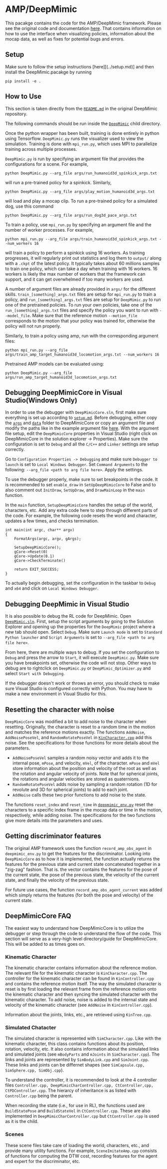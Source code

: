 # AMP/DeepMimic
This pacakge contains the code for the AMP/DeepMimic framework. Please see the original code and documentation [here](https://github.com/xbpeng/DeepMimic). That contains information on how to use the interface when visualizing policies, information about the mocap data, as well as fixes for potential bugs and errors.


## Setup
Make sure to follow the setup instructions [here][(../setup.md)] and then install the DeepMimic.pacakge by running 

`pip install -e .`


## How to Use
This section is taken directly from the [`README.md`](https://github.com/xbpeng/DeepMimic/blob/master/README.md) in the original DeepMimic repository. 

The following commands should be run inside the [`DeepMimic`](DeepMimic) child directory. 

Once the python wrapper has been built, training is done entirely in python using Tensorflow.
`DeepMimic.py` runs the visualizer used to view the simulation. Training is done with `mpi_run.py`, 
which uses MPI to parallelize training across multiple processes.

`DeepMimic.py` is run by specifying an argument file that provides the configurations for a scene.
For example,
```
python DeepMimic.py --arg_file args/run_humanoid3d_spinkick_args.txt
```

will run a pre-trained policy for a spinkick. Similarly,
```
python DeepMimic.py --arg_file args/play_motion_humanoid3d_args.txt
```

will load and play a mocap clip. To run a pre-trained policy for a simulated dog, use this command
```
python DeepMimic.py --arg_file args/run_dog3d_pace_args.txt
```

To train a policy, use `mpi_run.py` by specifying an argument file and the number of worker processes.
For example,
```
python mpi_run.py --arg_file args/train_humanoid3d_spinkick_args.txt --num_workers 16
```

will train a policy to perform a spinkick using 16 workers. As training progresses, it will regularly
print out statistics and log them to `output/` along with a `.ckpt` of the latest policy.
It typically takes about 60 millions samples to train one policy, which can take a day
when training with 16 workers. 16 workers is likely the max number of workers that the
framework can support, and it can get overwhelmed if too many workers are used.

A number of argument files are already provided in `args/` for the different skills. 
`train_[something]_args.txt` files are setup for `mpi_run.py` to train a policy, and 
`run_[something]_args.txt` files are setup for `DeepMimic.py` to run one of the pretrained policies.
To run your own policies, take one of the `run_[something]_args.txt` files and specify
the policy you want to run with `--model_file`. Make sure that the reference motion `--motion_file`
corresponds to the motion that your policy was trained for, otherwise the policy will not run properly.

Similarly, to train a policy using amp, run with the corresponding argument files:
```
python mpi_run.py --arg_file args/train_amp_target_humanoid3d_locomotion_args.txt --num_workers 16
```

Pretrained AMP models can be evaluated using:
```
python DeepMimic.py --arg_file args/run_amp_target_humanoid3d_locomotion_args.txt
```

## Debugging DeepMimicCore in Visual Studio(Windows Only)
In order to use the debugger with `DeepMimicCore.sln`, first make sure everything is set up according to [`setup.md`](../setup.md). Before debugging, either copy the [`args`](deepmimic/args) and [`data`](deepmimic/data) folder to DeepMimicCore or copy an argument file and modify the paths like in the example argument file [here](deepmimic/DeepMimicCore/run_amp_humanoid3d_spinkick_args.txt). With the argument file setup, edit the `DeepMimicCore` properties in Visual Studio (right click on DeepMimicCore in the solution explorer -> Properties). Make sure the configuration is set to `Debug` and all the `C/C++` and `Linker` settings are setup correctly. 

Go to `Configuration Properties -> Debugging` and make sure `Debugger to launch` is set to `Local Windows Debugger`. Set `Command Arguments` to the following: `--arg_file <path to arg file here>`. Apply the settings.

To use the debugger properly, make sure to set breakpoints in the code. It is recommended to set `enable_draw` in `SetUpDeepMimicCore` to False and to also comment out `InitDraw`, `SetUpDraw`, and `DrawMainLoop` in the `main` function.

In the `main` function, `SetupDeepMimicCore` handles the setup of the world, characters, etc. Add any extra code here to step through different parts of the code. For example, the following code resets the world and character, updates a few times, and checks termination.

```
int main(int argc, char** argv)
{
	FormatArgs(argc, argv, gArgs);

	SetupDeepMimicCore();
	gCore->Reset(0)
	gCore->Update(0.1)
	gCore->CheckTerminate()

	return EXIT_SUCCESS;
}
```

To actually begin debugging, set the configuration in the taskbar to `Debug` and `x64` and click on `Local Windows Debugger`. 

## Debugging DeepMimic in Visual Studio
It is also possible to debug the RL code for DeepMimic. Open [`DeepMimic.sln`](deepmimic/DeepMimic.sln). First, setup the script arguments by going to the Solution Explorer and opening up the properties for the `DeepMimic` project where a new tab should open. Select `Debug`. Make sure `Launch mode` is set to `Standard Python launcher` and `Script Arguments` is set to `--arg_file <path to arg file here>`. 

From here, there are multiple ways to debug. If you set the configuration to `Debug` and press the arrow to `Start`, it will execute `DeepMimic.py`. Make sure you have breakpoints set, otherwise the code will not stop. Other ways to debug are to rightclick on `DeepMimic.py` or `DeepMimic_Optimizer.py` and select `Start with Debugging`.

If the debugger doesn't work or throws an error, you should check to make sure Visual Studio is configured correctly with Python. You may have to make a new environment in Visual Studio for this. 


## Resetting the character with noise
`DeepMimicCore` was modified a bit to add noise to the character when resetting. Originally, the character is reset to a random time in the motion and matches the reference motions exactly. The functions `AddNoise`, `AddNoisePoseVel`, and `RandomRotatePoseVel` in [`KinCharacter.cpp`](deepmimic/DeepMimicCore/anim/KinCharacter.cpp) add this noise. See the specifications for those functions for more details about the parameters.
- `AddNoisePoseVel` samples a random noisy vector and adds it to the internal pose, `mPose`, and velocity, `mVel`, of the character. `mPose` and `mVel` store information about the position and velocity of the root as well as the rotation and angular velocity of joints. Note that for spherical joints, the rotations and angular velocities are stored as quaternions. 
- `RandomRotatePoseVel` adds noise by sampling a random rotation (1D for revolute and 3D for spherical joints) to add to each joint. 
- `AddNoise` calls these two prior functions to add noise to the state. 


The functions `reset_index` and `reset_time` in [`deepmimic_env.py`](deepmimic/env/deepmimic_env.py) reset the characters to a specific index frame in the mocap data or time in the motion, respectively, while adding noise. The specifications for the two functions give more details into the parameters and uses. 

## Getting discriminator features
The original AMP framework uses the function `record_amp_obs_agent` in `deepmimic_env.py` to get the features for the discriminator. Looking into `DeepMimicCore` as to how it is implemented, the function actually returns the features for the previous state and current state concatenated together in a "zig-zag" fashion. That is. the vector contains the features for the pose of the current state, the pose of the previous state, the velocity of the current state, and finally the velocity of the previous state. 

For future use cases, the function `record_amp_obs_agent_current` was added which simply returns the features (for both the pose and velocity) of the current state. 


## DeepMimicCore FAQ
The easiest way to understand how DeepMimicCore is to utilize the debugger or step through the code to understand the flow of the code. This section will serve as a very-high level directory/guide for DeepMimicCore. This will be added to as times goes on. 

### Kinematic Character
The kinematic character contains information about the reference motion. The relevant file for the kinematic character is `KinCharacter.cpp`. The controller for the kinematic character can be found in `KinController.cpp` and contains the reference motion itself. The way the simulated character is reset is by first loading the relevant frame from the reference motion onto the kinematic character and then syncing the simulated character with the kinematic character. To add noise, noise is added to the internal state and velocity of the kinematic character (see `AddNoise` in `KinController.cpp`). 

Information about the joints, links, etc., are retrieved using `KinTree.cpp`. 

### Simulated Chatacter
The simulated character is represented with `SimCharacter.cpp`. Like with the kinematic character, this class contains functions about its position, rotation, velocity, etc. It also contains information about the simulated links and simulated joints (see `mBodyParts` and `mJoints` in `SimCharacter.cpp`). The links and joints are represented by `SimBodyLink.cpp` and `SimJoint.cpp`. These links and joints can be differnet shapes (see `SimCapsule.cpp, SimSphere.cpp, SimObj.cpp`). 

To understand the controller, it is recommended to look at the 4 controller files `Controller.cpp, DeepMimicCharController.cpp, CtController,cpp, CtPDController.cpp`. The hierarcy of inheritance is as listed with `Controller.cpp` being the parent. 

When recording the state (i.e., for use in RL), the functions used are `BuildStatePose` and `BuildStateVel` in `CtController.cpp`. These are also implemented in `DeepMimicCharController.cpp` but `CtController.cpp` is used as it is the child. 

### Scenes
These scene files take care of loading the world, characters, etc., and provide many utility functions. For example, `SceneImitateAmp.cpp` consists of functions for computing the DTW cost, recording features for the agent and expert for the discriminator, etc.

